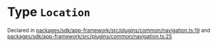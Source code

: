 # Type `Location`
<sub>Declared in [packages/sdk/app-framework/src/plugins/common/navigation.ts:19](https://github.com/dxos/dxos/blob/bfdd5a17b/packages/sdk/app-framework/src/plugins/common/navigation.ts#L19) and [packages/sdk/app-framework/src/plugins/common/navigation.ts:25](https://github.com/dxos/dxos/blob/bfdd5a17b/packages/sdk/app-framework/src/plugins/common/navigation.ts#L25)</sub>






